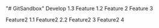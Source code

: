 "# GitSandbox" 
Develop 1.3
Feature 1.2
Feature 2
Feature 3

Feature2 1.1
Feature2 2.2
Feature2 3
Feature2 4